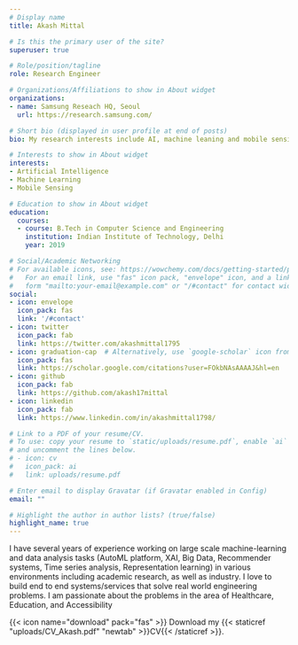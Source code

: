 ```yaml
---
# Display name
title: Akash Mittal

# Is this the primary user of the site?
superuser: true

# Role/position/tagline
role: Research Engineer

# Organizations/Affiliations to show in About widget
organizations:
- name: Samsung Reseach HQ, Seoul
  url: https://research.samsung.com/

# Short bio (displayed in user profile at end of posts)
bio: My research interests include AI, machine leaning and mobile sensing.

# Interests to show in About widget
interests:
- Artificial Intelligence
- Machine Learning
- Mobile Sensing

# Education to show in About widget
education:
  courses:
  - course: B.Tech in Computer Science and Engineering
    institution: Indian Institute of Technology, Delhi
    year: 2019

# Social/Academic Networking
# For available icons, see: https://wowchemy.com/docs/getting-started/page-builder/#icons
#   For an email link, use "fas" icon pack, "envelope" icon, and a link in the
#   form "mailto:your-email@example.com" or "/#contact" for contact widget.
social:
- icon: envelope
  icon_pack: fas
  link: '/#contact'
- icon: twitter
  icon_pack: fab
  link: https://twitter.com/akashmittal1795
- icon: graduation-cap  # Alternatively, use `google-scholar` icon from `ai` icon pack
  icon_pack: fas
  link: https://scholar.google.com/citations?user=FOkbNAsAAAAJ&hl=en
- icon: github
  icon_pack: fab
  link: https://github.com/akash17mittal
- icon: linkedin
  icon_pack: fab
  link: https://www.linkedin.com/in/akashmittal1798/

# Link to a PDF of your resume/CV.
# To use: copy your resume to `static/uploads/resume.pdf`, enable `ai` icons in `params.toml`, 
# and uncomment the lines below.
# - icon: cv
#   icon_pack: ai
#   link: uploads/resume.pdf

# Enter email to display Gravatar (if Gravatar enabled in Config)
email: ""

# Highlight the author in author lists? (true/false)
highlight_name: true
---
```


I have several years of experience working on large scale machine-learning and data analysis tasks (AutoML platform, XAI, Big Data, Recommender systems, Time series analysis, Representation learning) in various environments including academic research, as well as industry. I love to build end to end systems/services that solve real world engineering problems. I am passionate about the problems in the area of Healthcare, Education, and Accessibility

{{< icon name="download" pack="fas" >}} Download my {{< staticref "uploads/CV_Akash.pdf" "newtab" >}}CV{{< /staticref >}}.
